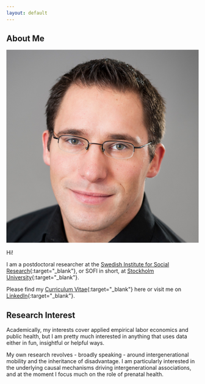 ```yaml
---
layout: default
---
```


## About Me

<img class="profile-picture" alt="profile picture" src="image/profile.jpg">

Hi! 

I am a postdoctoral researcher at the 
[Swedish Institute for Social Research](http://www.sofi.su.se){:target="_blank"}, 
or SOFI in short, at [Stockholm University](http://www.su.se){:target="_blank"}. 

Please find my [Curriculum Vitae](cv/cv.pdf){:target="_blank"} here or visit me on [LinkedIn](http://www.linkedin.com/in/richterandre){:target="_blank"}.

## Research Interest

Academically, my interests cover applied empirical labor economics and public health, but I am pretty much interested in anything that uses data either in fun, insightful or helpful ways. 

My own research revolves - broadly speaking - around intergenerational mobility and the inheritance of disadvantage. I am particularly interested in the underlying causal mechanisms driving intergenerational associations, and at the moment I focus much on the role of prenatal health. 


